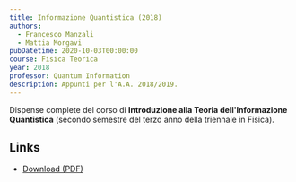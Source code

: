 ```yaml
---
title: Informazione Quantistica (2018)
authors:
  - Francesco Manzali
  - Mattia Morgavi
pubDatetime: 2020-10-03T00:00:00
course: Fisica Teorica
year: 2018
professor: Quantum Information
description: Appunti per l'A.A. 2018/2019.
---
```


Dispense complete del corso di **Introduzione alla Teoria dell'Informazione Quantistica** (secondo semestre del terzo anno della triennale in Fisica).

## Links

- [Download (PDF)](/public/notes/InfoQuant_2018.pdf)
